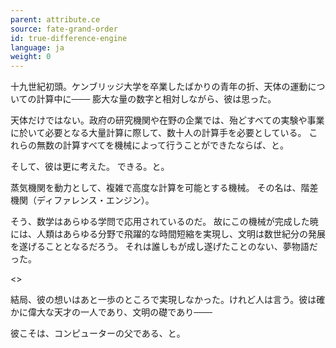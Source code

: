 ```yaml
---
parent: attribute.ce
source: fate-grand-order
id: true-difference-engine
language: ja
weight: 0
---
```


十九世紀初頭。ケンブリッジ大学を卒業したばかりの青年の折、天体の運動についての計算中に───
膨大な量の数字と相対しながら、彼は思った。

天体だけではない。政府の研究機関や在野の企業では、殆どすべての実験や事業に於いて必要となる大量計算に際して、数十人の計算手を必要としている。
これらの無数の計算すべてを機械によって行うことができたならば、と。

そして、彼は更に考えた。
できる。と。

蒸気機関を動力として、複雑で高度な計算を可能とする機械。
その名は、階差機関（ディファレンス・エンジン）。

そう、数学はあらゆる学問で応用されているのだ。
故にこの機械が完成した暁には、人類はあらゆる分野で飛躍的な時間短縮を実現し、文明は数世紀分の発展を遂げることとなるだろう。
それは誰しもが成し遂げたことのない、夢物語だった。

<>

結局、彼の想いはあと一歩のところで実現しなかった。けれど人は言う。彼は確かに偉大な天才の一人であり、文明の礎であり───

彼こそは、コンピューターの父である、と。
